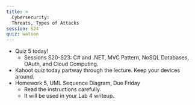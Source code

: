 ```yaml
---
title: >
  Cybersecurity:
  Threats, Types of Attacks
session: S24
quiz: watson
---
```


* Quiz 5 today!
    * Sessions S20-S23: C# and .NET, MVC Pattern, NoSQL Databases, OAuth, and Cloud Computing.
* Kahoot quiz today partway through the lecture. Keep your devices around.
* Homework 5, UML Sequence Diagram, Due Friday
    * Read the instructions carefully.
    * It will be used in your Lab 4 writeup.